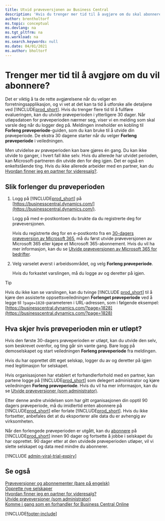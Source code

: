 ```yaml
---
title: Utvid prøveversjonen av Business Central
description: 'Hvis du trenger mer tid til å avgjøre om du skal abonnere på Dynamics 365 Business Central, kan du utvide prøveversjonen én gang. Finn ut mer om alternativene.'
author: brentholtorf
ms.topic: conceptual
ms.devlang: na
ms.tgt_pltfrm: na
ms.workload: na
ms.search.keywords: null
ms.date: 04/01/2021
ms.author: bholtorf
---
```


# Trenger mer tid til å avgjøre om du vil abonnere?

Det er viktig å ta de rette avgjørelsene når du velger en forretningsapplikasjon, og vi vet at det kan ta tid å utforske alle detaljene ved [!INCLUDE[prod_short](includes/prod_short.md)]. Hvis du trenger flere tid til å fullføre evalueringen, kan du utvide prøveperioden i ytterligere 30 dager. Når utløpsdatoen for prøveperioden nærmer seg, viser vi en melding som skal varsle deg når du logger deg på. Meldingen inneholder en kobling til **Forleng prøveperiode**-guiden, som du kan bruke til å utvide din prøveperiode. De ekstra 30 dagene starter når du velger **Forleng prøveperiode** i veiledningen.

Men utvidelse av prøveperioden kan bare gjøres én gang. Du kan ikke utvide to ganger, i hvert fall ikke selv. Hvis du allerede har utvidet perioden, kan Microsoft-partneren din utvide den for deg igjen. Det er også en enkeltstående ting. Hvis du ikke allerede arbeider med en partner, kan du [Hvordan finner jeg en partner for videresalg?](/dynamics365/business-central/across-faq#how-do-i-find-a-reselling-partner).  

## Slik forlenger du prøveperioden

1. Logg på [!INCLUDE[prod_short](includes/prod_short.md)] på [https://businesscentral.dynamics.com/](https://businesscentral.dynamics.com/).

    Logg på med e-postkontoen du brukte da du registrerte deg for prøveversjonen.  

    Hvis du registrerte deg for en e-postkonto fra en [30-dagers prøveversjon av Microsoft 365](/microsoft-365/commerce/sign-up-for-office-365-trial), må du først utvide prøveversjonen av Microsoft 365 eller kjøpe et Microsoft 365-abonnement. Hvis du vil ha mer informasjon, kan du se [Utvide prøveversjonen av Microsoft 365 for bedrifter](/microsoft-365/commerce/extend-your-trial).
2. Velg varselet øverst i arbeidsområdet, og velg **Forleng prøveperiode**.

    Hvis du forkastet varslingen, må du logge av og deretter på igjen.

> [!TIP]
> Hvis du ikke kan se varslingen, kan du tvinge [!INCLUDE [prod_short](includes/prod_short.md)] til å kjøre den assisterte oppsettsveiledningen **Forlenget prøveperiode** ved å legge til ```?page=1828```-parameteren i URL-adressen, som i følgende eksempel: [https://businesscentral.dynamics.com/?page=1828](https://businesscentral.dynamics.com/?page=1828)

## Hva skjer hvis prøveperioden min er utløpt?

Hvis den første 30-dagers prøveperioden er utløpt, kan du utvide den selv, som beskrevet ovenfor, og ting går sin vante gang. Bare logg på demoselskapet og start veiledningen **Forleng prøveperiode** fra meldingen.  

Hvis du har opprettet ditt eget selskap, logger du av og deretter på igjen med legitimasjon for selskapet.  

Hvis organisasjonen har etablert et forhandlerforhold med en partner, kan partene logge på [!INCLUDE[prod_short](includes/prod_short.md)] som delegert administrator og kjøre veiledningen **Forleng prøveperiode**. Hvis du vil ha mer informasjon, kan du se [Utvide prøveversjoner (som administrator)](/dynamics365/business-central/dev-itpro/administration/tenant-administration#extending-trials).  

Etter denne andre utvidelsen som har gitt organisasjonen din opptil 90 dagers prøveperiode, må du imidlertid enten abonnere på [!INCLUDE[prod_short](includes/prod_short.md)] eller forlate [!INCLUDE[prod_short](includes/prod_short.md)]. Hvis du ikke fortsetter, anbefales det at du eksporterer alle data du er avhengig av virksomheten.

Når den forlengede prøveperioden er utgått, kan du [abonnere](https://go.microsoft.com/fwlink/?linkid=828659) på [!INCLUDE[prod_short](includes/prod_short.md)] innen 90 dager og fortsette å jobbe i selskapet du har opprettet. 90 dager etter at den utvidede prøveperioden utløper, vil vi slette selskapet og data med mindre du abonnerer.  

[!INCLUDE [admin-viral-trial-expiry](includes/admin-viral-trial-expiry.md)]

## Se også

[Prøveversjoner og abonnementer (bare på engelsk)](/dynamics365/business-central/dev-itpro/administration/trials-subscriptions?toc=/dynamics365/business-central/toc.json)  
[Opprette nye selskaper](about-new-company.md)  
[Hvordan finner jeg en partner for videresalg?](/dynamics365/business-central/across-faq#how-do-i-find-a-reselling-partner)  
[Utvide prøveversjoner (som administrator)](/dynamics365/business-central/dev-itpro/administration/tenant-administration#extending-trials)  
[Komme i gang som en forhandler for Business Central Online](/dynamics365/business-central/dev-itpro/administration/get-started-online)  


[!INCLUDE[footer-include](includes/footer-banner.md)]
